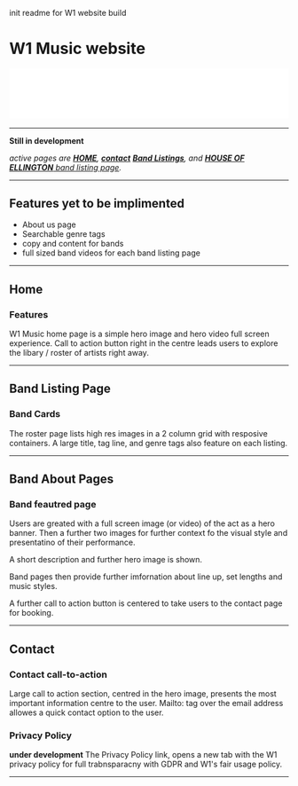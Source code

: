 init readme for W1 website build

# W1 Music website

![w1-logo](./assets/img/w1-long-white-logo.png)

---

**Still in development**

_active pages are [**HOME**](/Users/lorneashley/Desktop/Repos/w1/index.html), [**contact**](contact.html) [**Band Listings**](band-listing-page.html), and [**HOUSE OF ELLINGTON** band listing page](band-example-page.html)._

---

## Features yet to be implimented

- About us page
- Searchable genre tags
- copy and content for bands
- full sized band videos for each band listing page

---

## Home

### Features

W1 Music home page is a simple hero image and hero video full screen experience. Call to action button right in the centre leads users to explore the libary / roster of artists right away.

---

## Band Listing Page

### Band Cards

The roster page lists high res images in a 2 column grid with resposive containers. A large title, tag line, and genre tags also feature on each listing.

---

## Band About Pages

### Band feautred page

Users are greated with a full screen image (or video) of the act as a hero banner. Then a further two images for further context fo the visual style and presentatino of their performance.

A short description and further hero image is shown.

Band pages then provide further imfornation about line up, set lengths and music styles.

A further call to action button is centered to take users to the contact page for booking.

---

## Contact

### Contact call-to-action

Large call to action section, centred in the hero image, presents the most important information centre to the user. Mailto: tag over the email address allowes a quick contact option to the user.

### Privacy Policy

**under development** The Privacy Policy link, opens a new tab with the W1 privacy policy for full trabnsparacny with GDPR and W1's fair usage policy.

---

